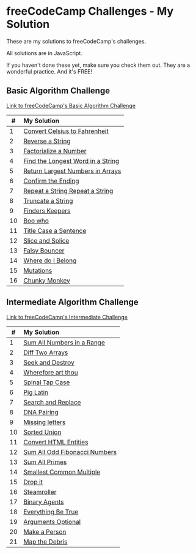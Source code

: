 # freeCodeCamp Challenges - My Solution

These are my solutions to freeCodeCamp's challenges.

All solutions are in JavaScript.

If you haven't done these yet, make sure you check them out. They are a wonderful practice. And it's FREE!

## Basic Algorithm Challenge

[Link to freeCodeCamp's Basic Algorithm Challenge](https://learn.freecodecamp.org/javascript-algorithms-and-data-structures/basic-algorithm-scripting)

| # | My Solution |
|---|:-----|
| 1 | [Convert Celsius to Fahrenheit](basic-algorithm/1-convert-celsius-to-fahrenheit.js) |
| 2 | [Reverse a String](basic-algorithm/2-reverse-a-string.js) |
| 3 | [Factorialize a Number](basic-algorithm/3-factorialize-a-number.js) |
| 4 | [Find the Longest Word in a String](basic-algorithm/4-find-the-longest-word-in-a-string.js) |
| 5 | [Return Largest Numbers in Arrays](basic-algorithm/5-return-largest-numbers-in-arrays.js) |
| 6 | [Confirm the Ending](basic-algorithm/6-confirm-the-ending.js) |
| 7 | [Repeat a String Repeat a String](basic-algorithm/7-repeat-a-string-repeat-a-string.js) |
| 8 | [Truncate a String](basic-algorithm/8-truncate-a-string.js) |
| 9 | [Finders Keepers](basic-algorithm/9-finders-keepers.js) |
| 10 | [Boo who](basic-algorithm/10-boo-who.js) |
| 11 | [Title Case a Sentence](basic-algorithm/11-title-case-a-sentence.js) |
| 12 | [Slice and Splice](basic-algorithm/12-slice-and-splice.js) |
| 13 | [Falsy Bouncer](basic-algorithm/13-falsy-bouncer.js) |
| 14 | [Where do I Belong](basic-algorithm/14-where-do-i-belong.js) |
| 15 | [Mutations](basic-algorithm/15-mutations.js) |
| 16 | [Chunky Monkey](basic-algorithm/16-chunky-monkey.js) |

## Intermediate Algorithm Challenge

[Link to freeCodeCamp's Intermediate Challenge](https://learn.freecodecamp.org/javascript-algorithms-and-data-structures/basic-algorithm-scripting/)

| # | My Solution |
|---|:-----|
| 1 | [Sum All Numbers in a Range](intermediate-algorithm/.1-sum-all-numbers-in-a-rangejs) |
| 2 | [Diff Two Arrays](intermediate-algorithm/.2-diff-two-arraysjs) |
| 3 | [Seek and Destroy](intermediate-algorithm/.3-seek-and-destroyjs) |
| 4 | [Wherefore art thou](intermediate-algorithm/.4-wherefore-art-thoujs) |
| 5 | [Spinal Tap Case](intermediate-algorithm/.5-spinal-tap-casejs) |
| 6 | [Pig Latin](intermediate-algorithm/.6-pig-latinjs) |
| 7 | [Search and Replace](intermediate-algorithm/.7-search-and-replacejs) |
| 8 | [DNA Pairing](intermediate-algorithm/.8-dna-pairingjs) |
| 9 | [Missing letters](intermediate-algorithm/.9-missing-lettersjs) |
| 10 | [Sorted Union](intermediate-algorithm/.10-sorted-unionjs) |
| 11 | [Convert HTML Entities](intermediate-algorithm/.11-convert-html-entitiesjs) |
| 12 | [Sum All Odd Fibonacci Numbers](intermediate-algorithm/.12-sum-all-odd-fibonacci-numbersjs) |
| 13 | [Sum All Primes](intermediate-algorithm/.13-sum-all-primesjs) |
| 14 | [Smallest Common Multiple](intermediate-algorithm/.14-smallest-common-multiplejs) |
| 15 | [Drop it](intermediate-algorithm/.15-drop-itjs) |
| 16 | [Steamroller](intermediate-algorithm/.16-steamrollerjs) |
| 17 | [Binary Agents](intermediate-algorithm/.17-binary-agentsjs) |
| 18 | [Everything Be True](intermediate-algorithm/.18-everything-be-truejs) |
| 19 | [Arguments Optional](intermediate-algorithm/.19-arguments-optionaljs) |
| 20 | [Make a Person](intermediate-algorithm/.20-make-a-personjs) |
| 21 | [Map the Debris](intermediate-algorithm/.21-map-the-debrisjs) |
